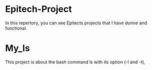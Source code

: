 # Epitech-Project
In this repertory, you can see Epitects projects that I have donne and functional.

# My_ls
This project is about the bash command ls with its option (-l and -t),

